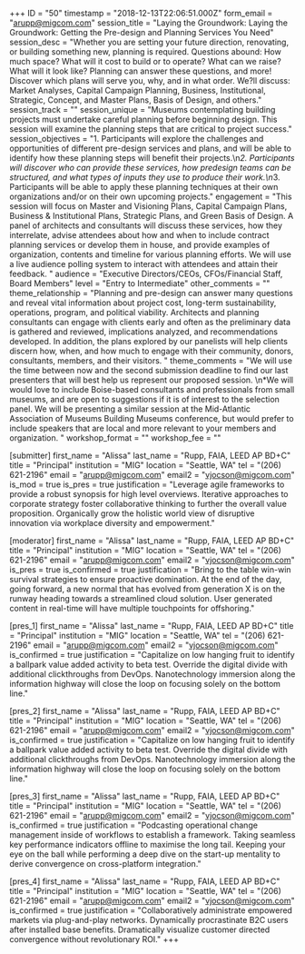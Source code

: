 +++
ID = "50"
timestamp = "2018-12-13T22:06:51.000Z"
form_email = "arupp@migcom.com"
session_title = "Laying the Groundwork: Laying the Groundwork: Getting the Pre-design and Planning Services You Need"
session_desc = "Whether you are setting your future direction, renovating, or building something new, planning is required. Questions abound: How much space? What will it cost to build or to operate? What can we raise? What will it look like? Planning can answer these questions, and more! Discover which plans will serve you, why, and in what order. We?ll discuss: Market Analyses, Capital Campaign Planning, Business, Institutional, Strategic, Concept, and Master Plans, Basis of Design, and others."
session_track = ""
session_unique = "Museums contemplating building projects must undertake careful planning before beginning design. This session will examine the planning steps that are critical to project success."
session_objectives = "1. Participants will explore the challenges and opportunities of different pre-design services and plans, and will be able to identify how these planning steps will benefit their projects.\n*2. Participants will discover who can provide these services, how predesign teams can be structured, and what types of inputs they use to produce their work.\n*3. Participants will be able to apply these planning techniques at their own organizations and/or on their own upcoming projects."
engagement = "This session will focus on Master and Visioning Plans, Capital Campaign Plans, Business & Institutional Plans, Strategic Plans, and Green Basis of Design. A panel of architects and consultants will discuss these services, how they interrelate, advise attendees about how and when to include contract planning services or develop them in house, and provide examples of organization, contents and timeline for various planning efforts. We will use a live audience polling system to interact with attendees and attain their feedback. "
audience = "Executive Directors/CEOs, CFOs/Financial Staff, Board Members"
level = "Entry to Intermediate"
other_comments = ""
theme_relationship = "Planning and pre-design can answer many questions and reveal vital information about project cost, long-term sustainability, operations, program, and political viability. Architects and planning consultants can engage with clients early and often as the preliminary data is gathered and reviewed, implications analyzed, and recommendations developed. In addition, the plans explored by our panelists will help clients discern how, when, and how much to engage with their community, donors, consultants, members, and their visitors. "
theme_comments = "We will use the time between now and the second submission deadline to find our last presenters that will best help us represent our proposed session. \n*We will would love to include Boise-based consultants and professionals from small museums, and are open to suggestions if it is of interest to the selection panel. We will be presenting a similar session at the Mid-Atlantic Association of Museums Building Museums conference, but would prefer to include speakers that are local and more relevant to your members and organization. "
workshop_format = ""
workshop_fee = ""

[submitter]
first_name = "Alissa"
last_name = "Rupp, FAIA, LEED AP BD+C"
title = "Principal"
institution = "MIG"
location = "Seattle, WA"
tel = "(206) 621-2196"
email = "arupp@migcom.com"
email2 = "vjocson@migcom.com"
is_mod = true
is_pres = true
justification = "Leverage agile frameworks to provide a robust synopsis for high level overviews. Iterative approaches to corporate strategy foster collaborative thinking to further the overall value proposition. Organically grow the holistic world view of disruptive innovation via workplace diversity and empowerment."

[moderator]
first_name = "Alissa"
last_name = "Rupp, FAIA, LEED AP BD+C"
title = "Principal"
institution = "MIG"
location = "Seattle, WA"
tel = "(206) 621-2196"
email = "arupp@migcom.com"
email2 = "vjocson@migcom.com"
is_pres = true
is_confirmed = true
justification = "Bring to the table win-win survival strategies to ensure proactive domination. At the end of the day, going forward, a new normal that has evolved from generation X is on the runway heading towards a streamlined cloud solution. User generated content in real-time will have multiple touchpoints for offshoring."

[pres_1]
first_name = "Alissa"
last_name = "Rupp, FAIA, LEED AP BD+C"
title = "Principal"
institution = "MIG"
location = "Seattle, WA"
tel = "(206) 621-2196"
email = "arupp@migcom.com"
email2 = "vjocson@migcom.com"
is_confirmed = true
justification = "Capitalize on low hanging fruit to identify a ballpark value added activity to beta test. Override the digital divide with additional clickthroughs from DevOps. Nanotechnology immersion along the information highway will close the loop on focusing solely on the bottom line."

[pres_2]
first_name = "Alissa"
last_name = "Rupp, FAIA, LEED AP BD+C"
title = "Principal"
institution = "MIG"
location = "Seattle, WA"
tel = "(206) 621-2196"
email = "arupp@migcom.com"
email2 = "vjocson@migcom.com"
is_confirmed = true
justification = "Capitalize on low hanging fruit to identify a ballpark value added activity to beta test. Override the digital divide with additional clickthroughs from DevOps. Nanotechnology immersion along the information highway will close the loop on focusing solely on the bottom line."

[pres_3]
first_name = "Alissa"
last_name = "Rupp, FAIA, LEED AP BD+C"
title = "Principal"
institution = "MIG"
location = "Seattle, WA"
tel = "(206) 621-2196"
email = "arupp@migcom.com"
email2 = "vjocson@migcom.com"
is_confirmed = true
justification = "Podcasting operational change management inside of workflows to establish a framework. Taking seamless key performance indicators offline to maximise the long tail. Keeping your eye on the ball while performing a deep dive on the start-up mentality to derive convergence on cross-platform integration."

[pres_4]
first_name = "Alissa"
last_name = "Rupp, FAIA, LEED AP BD+C"
title = "Principal"
institution = "MIG"
location = "Seattle, WA"
tel = "(206) 621-2196"
email = "arupp@migcom.com"
email2 = "vjocson@migcom.com"
is_confirmed = true
justification = "Collaboratively administrate empowered markets via plug-and-play networks. Dynamically procrastinate B2C users after installed base benefits. Dramatically visualize customer directed convergence without revolutionary ROI."
+++

